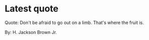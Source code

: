 # Latest quote 

Quote: Don't be afraid to go out on a limb. That's where the fruit is. 

By: H. Jackson Brown Jr.